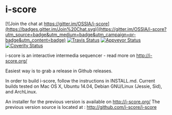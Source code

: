 i-score
=======

[![Join the chat at https://gitter.im/OSSIA/i-score](https://badges.gitter.im/Join%20Chat.svg)](https://gitter.im/OSSIA/i-score?utm_source=badge&utm_medium=badge&utm_campaign=pr-badge&utm_content=badge)
[![Travis Status](https://travis-ci.org/OSSIA/i-score.svg?branch=dev)](https://travis-ci.org/OSSIA/i-score)
[![Appveyor Status](https://ci.appveyor.com/api/projects/status/github/OSSIA/i-score?branch=master&svg=true)](https://ci.appveyor.com/project/JeanMichalCelerier/i-score)
[![Coverity Status](https://scan.coverity.com/projects/3356/badge.svg)](https://scan.coverity.com/projects/3356)

i-score is an interactive intermedia sequencer - read more on http://i-score.org/

Easiest way is to grab a release in Github releases.

In order to build i-score, follow the instructions in INSTALL.md.
Current builds tested on Mac OS X, Ubuntu 14.04, Debian GNU/Linux (Jessie, Sid), and ArchLinux.

An installer for the previous version is available on http://i-score.org/
The previous version source is located at : http://github.com/i-score/i-score
